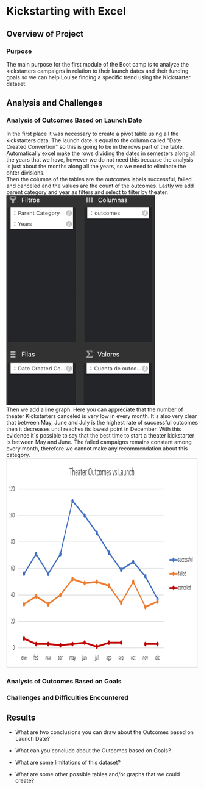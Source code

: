 # Kickstarting with Excel

## Overview of Project

### Purpose
The main purpose for the first module of the Boot camp is to analyze the kickstarters campaigns in relation to their launch dates and their funding goals so we can help Louise finding a specific trend using the Kickstarter dataset.
## Analysis and Challenges

### Analysis of Outcomes Based on Launch Date
In the first place it was necessary to create a pivot table using all the kickstarters data. The launch date is equal to the column called "Date Created Convertion" so this is going to be in the rows part of the table. Automatically excel make the rows dividing the dates in semesters along all the years that we have, however we do not need this because the analysis is just about the months along all the years, so we need to eliminate the ohter divisions.  
Then the columns of the tables are the outcomes labels successful, failed and canceled and the values are the count of the outcomes. Lastly we add parent category and year as filters and select to filter by theater.  
<img src="https://github.com/ROrodrigp/kickstarter-analysis/blob/3a2214ad8bd098426292ee73395e50dbd1aad5db/Resources/Captura%20de%20Pantalla%202021-12-26%20a%20la(s)%2020.14.17.png" widht="550" height="550">  
Then we add a line graph. Here you can appreciate that the number of theater Kickstarters canceled is very low in every month. It´s also very clear that between May, June and July is the highest rate of successful outcomes then it decreases until reaches its lowest point in December. With this evidence it´s possible to say that the best time to start a theater kickstarter is between May and June. The failed campaigns remains constant among every month, therefore we cannot make any recommendation about this category.  
<img src="https://github.com/ROrodrigp/kickstarter-analysis/blob/0e5917a03e839f80988b908a3515b45d4b7ef002/Resources/Theater_Outcomes_vs_Launch.png" width="550" height="550">  
### Analysis of Outcomes Based on Goals

### Challenges and Difficulties Encountered

## Results

- What are two conclusions you can draw about the Outcomes based on Launch Date?

- What can you conclude about the Outcomes based on Goals?

- What are some limitations of this dataset?

- What are some other possible tables and/or graphs that we could create?
